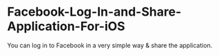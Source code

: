 Facebook-Log-In-and-Share-Application-For-iOS
=============================================

You can log in to Facebook in a very simple way &amp; share the application.
